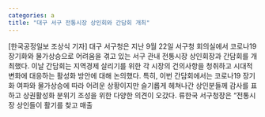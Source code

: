 ```yaml
---
categories: a
title: "대구 서구 전통시장 상인회와 간담회 개최"
---
```

[한국공정일보 조상식 기자] 대구 서구청은 지난 9월 22일 서구청 회의실에서 코로나19 장기화와 물가상승으로 어려움을 겪고 있는 서구 관내 전통시장 상인회장과 간담회를 개최했다. 이날 간담회는 지역경제 살리기를 위한 각 시장의 건의사항을 청취하고 시대적 변화에 대응하는 활성화 방안에 대해 논의했다. 특히, 이번 간담회에서는 코로나19 장기화 여파와 물가상승에 따라 어려운 상황이지만 슬기롭게 헤쳐나간 상인분들께 감사를 표하고 상권활성화 분위기 조성을 위한 다양한 의견이 오갔다. 류한국 서구청장은 “전통시장 상인들이 활기를 찾고 매출